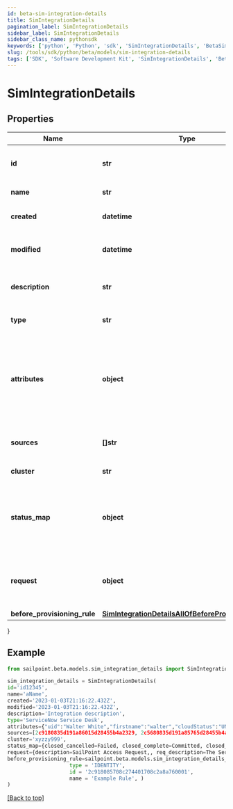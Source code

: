 ```yaml
---
id: beta-sim-integration-details
title: SimIntegrationDetails
pagination_label: SimIntegrationDetails
sidebar_label: SimIntegrationDetails
sidebar_class_name: pythonsdk
keywords: ['python', 'Python', 'sdk', 'SimIntegrationDetails', 'BetaSimIntegrationDetails'] 
slug: /tools/sdk/python/beta/models/sim-integration-details
tags: ['SDK', 'Software Development Kit', 'SimIntegrationDetails', 'BetaSimIntegrationDetails']
---
```


# SimIntegrationDetails


## Properties

Name | Type | Description | Notes
------------ | ------------- | ------------- | -------------
**id** | **str** | System-generated unique ID of the Object | [optional] [readonly] 
**name** | **str** | Name of the Object | [required]
**created** | **datetime** | Creation date of the Object | [optional] [readonly] 
**modified** | **datetime** | Last modification date of the Object | [optional] [readonly] 
**description** | **str** | The description of the integration | [optional] 
**type** | **str** | The integration type | [optional] 
**attributes** | **object** | The attributes map containing the credentials used to configure the integration. | [optional] 
**sources** | **[]str** | The list of sources (managed resources) | [optional] 
**cluster** | **str** | The cluster/proxy | [optional] 
**status_map** | **object** | Custom mapping between the integration result and the provisioning result | [optional] 
**request** | **object** | Request data to customize desc and body of the created ticket | [optional] 
**before_provisioning_rule** | [**SimIntegrationDetailsAllOfBeforeProvisioningRule**](sim-integration-details-all-of-before-provisioning-rule) |  | [optional] 
}

## Example

```python
from sailpoint.beta.models.sim_integration_details import SimIntegrationDetails

sim_integration_details = SimIntegrationDetails(
id='id12345',
name='aName',
created='2023-01-03T21:16:22.432Z',
modified='2023-01-03T21:16:22.432Z',
description='Integration description',
type='ServiceNow Service Desk',
attributes={"uid":"Walter White","firstname":"walter","cloudStatus":"UNREGISTERED","displayName":"Walter White","identificationNumber":"942","lastSyncDate":1470348809380,"email":"walter@gmail.com","lastname":"white"},
sources=[2c9180835d191a86015d28455b4a2329, 2c5680835d191a85765d28455b4a9823],
cluster='xyzzy999',
status_map={closed_cancelled=Failed, closed_complete=Committed, closed_incomplete=Failed, closed_rejected=Failed, in_process=Queued, requested=Queued},
request={description=SailPoint Access Request,, req_description=The Service Request created by SailPoint ServiceNow Service Integration Module (SIM).,, req_short_description=SailPoint New Access Request Created from IdentityNow,, short_description=SailPoint Access Request $!plan.arguments.identityRequestId},
before_provisioning_rule=sailpoint.beta.models.sim_integration_details_all_of_before_provisioning_rule.SimIntegrationDetails_allOf_beforeProvisioningRule(
                    type = 'IDENTITY', 
                    id = '2c918085708c274401708c2a8a760001', 
                    name = 'Example Rule', )
)

```
[[Back to top]](#) 

